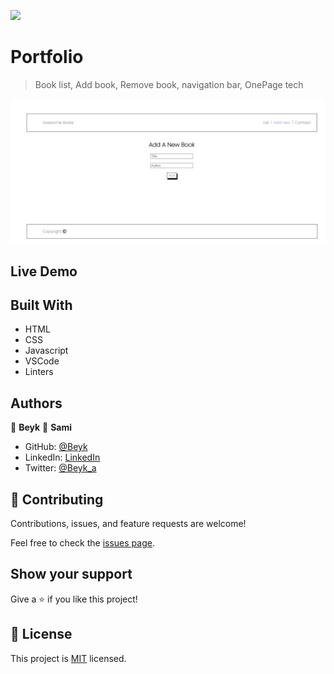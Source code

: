 ![](https://img.shields.io/badge/Microverse-blueviolet)

# Portfolio

> Book list, Add book, Remove book, navigation bar, OnePage tech

![screenshot](./screenshot.png)

## Live Demo



## Built With

- HTML
- CSS
- Javascript
- VSCode
- Linters

## Authors

👤 **Beyk**
👤 **Sami**

- GitHub: [@Beyk](https://github.com/beyk)
- LinkedIn: [LinkedIn](https://www.linkedin.com/in/asghar-beykmohammadi-1b16b291/)
- Twitter: [@Beyk_a](https://twitter.com/beyk_a)

## 🤝 Contributing

Contributions, issues, and feature requests are welcome!

Feel free to check the [issues page](#).

## Show your support

Give a ⭐️ if you like this project!

## 📝 License

This project is [MIT](./LICENSE) licensed.

